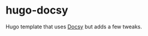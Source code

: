 # hugo-docsy

Hugo template that uses [Docsy](https://github.com/google/docsy) but adds a few tweaks.
